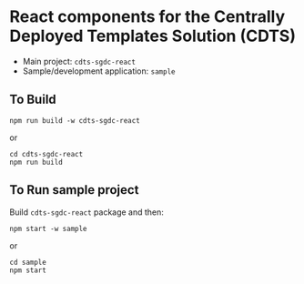 # React components for the Centrally Deployed Templates Solution (CDTS)

- Main project: `cdts-sgdc-react`
- Sample/development application: `sample`

## To Build

```
npm run build -w cdts-sgdc-react
```
or
```
cd cdts-sgdc-react
npm run build
```

## To Run sample project

Build `cdts-sgdc-react` package and then:

```
npm start -w sample
```
or
```
cd sample
npm start
```

